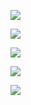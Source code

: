![](media/e38e7327fb167f19aa7d31ca24a30f7a.emf)

![](media/e38e7327fb167f19aa7d31ca24a30f7a.emf)

![](media/e38e7327fb167f19aa7d31ca24a30f7a.emf)

![](media/e38e7327fb167f19aa7d31ca24a30f7a.emf)

![](media/e38e7327fb167f19aa7d31ca24a30f7a.emf)
